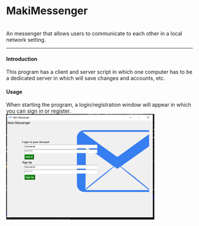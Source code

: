 <h1>MakiMessenger</h1><br>
An messenger that allows users to communicate to each other in a local network setting.
<hr>
<h4>Introduction</h4>
This program has a client and server script in which one computer has to be a dedicated server in which will save changes and accounts, etc.
<br>
<h4>Usage</h4>
When starting the program, a login/registration window will appear in which you can sign in or register.
<br>
<img src='https://raw.githubusercontent.com/makiisthenes/MakiMessenger/master/Pictures/program_preview.PNG' width=400>



